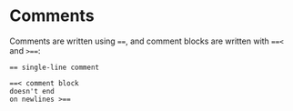 # Comments

Comments are written using `==`, and comment blocks are written with `==<` and `>==`:

```sm
== single-line comment

==< comment block
doesn't end
on newlines >==
```